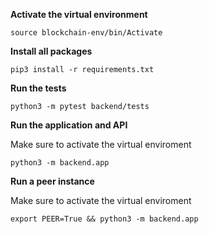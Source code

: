 **Activate the virtual environment**
```
source blockchain-env/bin/Activate
```

**Install all packages**
```
pip3 install -r requirements.txt
```

**Run the tests**
```
python3 -m pytest backend/tests
```

**Run the application and API**

Make sure to activate the virtual enviroment

```
python3 -m backend.app
```

**Run a peer instance**

Make sure to activate the virtual enviroment

```
export PEER=True && python3 -m backend.app
```